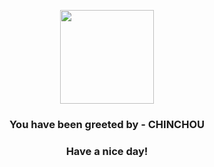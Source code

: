 <p align="center">
            <img src="https://raw.githubusercontent.com/PokeAPI/sprites/master/sprites/pokemon/170.png" width="150" height="150">
          </p>
          <h3 align="center">You have been greeted by - <b>CHINCHOU</b></h3>
          <h3 align="center">Have a nice day!</h3>
